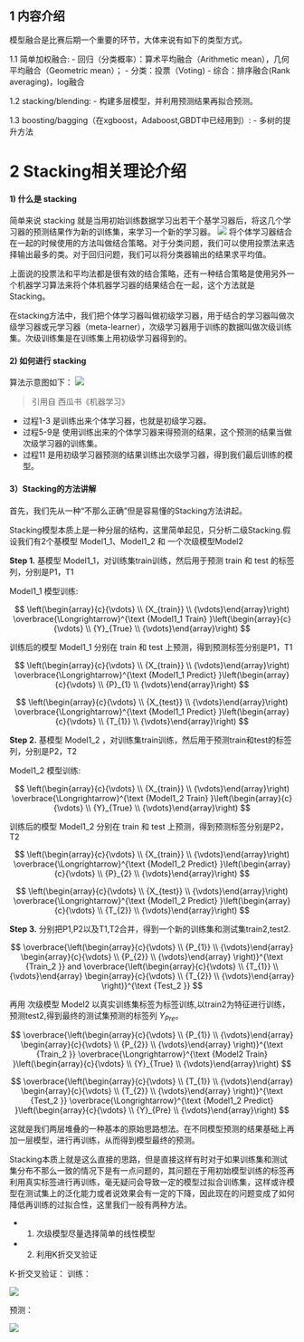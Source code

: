 ## 1  内容介绍

模型融合是比赛后期一个重要的环节，大体来说有如下的类型方式。

1.1  简单加权融合:
    - 回归（分类概率）：算术平均融合（Arithmetic mean），几何平均融合（Geometric mean）；
    - 分类：投票（Voting)
    - 综合：排序融合(Rank averaging)，log融合


1.2  stacking/blending:
    - 构建多层模型，并利用预测结果再拟合预测。


1.3  boosting/bagging（在xgboost，Adaboost,GBDT中已经用到）:
    - 多树的提升方法

# 2 Stacking相关理论介绍
#### 1)  什么是 stacking

简单来说 stacking 就是当用初始训练数据学习出若干个基学习器后，将这几个学习器的预测结果作为新的训练集，来学习一个新的学习器。
![](http://jupter-oss.oss-cn-hangzhou.aliyuncs.com/public/files/image/2326541042/1584448793231_6TygjXwjNb.jpg)
将个体学习器结合在一起的时候使用的方法叫做结合策略。对于分类问题，我们可以使用投票法来选择输出最多的类。对于回归问题，我们可以将分类器输出的结果求平均值。

上面说的投票法和平均法都是很有效的结合策略，还有一种结合策略是使用另外一个机器学习算法来将个体机器学习器的结果结合在一起，这个方法就是Stacking。

在stacking方法中，我们把个体学习器叫做初级学习器，用于结合的学习器叫做次级学习器或元学习器（meta-learner），次级学习器用于训练的数据叫做次级训练集。次级训练集是在训练集上用初级学习器得到的。
#### 2)  如何进行 stacking
算法示意图如下：
![](http://jupter-oss.oss-cn-hangzhou.aliyuncs.com/public/files/image/2326541042/1584448806789_1ElRtHaacw.jpg)

> 引用自 西瓜书《机器学习》
* 过程1-3 是训练出来个体学习器，也就是初级学习器。
* 过程5-9是 使用训练出来的个体学习器来得预测的结果，这个预测的结果当做次级学习器的训练集。
* 过程11 是用初级学习器预测的结果训练出次级学习器，得到我们最后训练的模型。

 #### 3）Stacking的方法讲解

首先，我们先从一种“不那么正确”但是容易懂的Stacking方法讲起。

Stacking模型本质上是一种分层的结构，这里简单起见，只分析二级Stacking.假设我们有2个基模型 Model1_1、Model1_2 和 一个次级模型Model2

**Step 1.** 基模型 Model1_1，对训练集train训练，然后用于预测 train 和 test 的标签列，分别是P1，T1

Model1_1 模型训练:

$$
\left(\begin{array}{c}{\vdots} \\ {X_{train}} \\ {\vdots}\end{array}\right) \overbrace{\Longrightarrow}^{\text {Model1_1 Train} }\left(\begin{array}{c}{\vdots} \\ {Y}_{True} \\ {\vdots}\end{array}\right)
$$

训练后的模型 Model1_1 分别在 train 和 test 上预测，得到预测标签分别是P1，T1

$$
\left(\begin{array}{c}{\vdots} \\ {X_{train}} \\ {\vdots}\end{array}\right) \overbrace{\Longrightarrow}^{\text {Model1_1 Predict} }\left(\begin{array}{c}{\vdots} \\ {P}_{1} \\ {\vdots}\end{array}\right)
$$

$$
\left(\begin{array}{c}{\vdots} \\ {X_{test}} \\ {\vdots}\end{array}\right) \overbrace{\Longrightarrow}^{\text {Model1_1 Predict} }\left(\begin{array}{c}{\vdots} \\ {T_{1}} \\ {\vdots}\end{array}\right)
$$

**Step 2.** 基模型 Model1_2 ，对训练集train训练，然后用于预测train和test的标签列，分别是P2，T2

Model1_2 模型训练:

$$
\left(\begin{array}{c}{\vdots} \\ {X_{train}} \\ {\vdots}\end{array}\right) \overbrace{\Longrightarrow}^{\text {Model1_2 Train} }\left(\begin{array}{c}{\vdots} \\ {Y}_{True} \\ {\vdots}\end{array}\right)
$$

训练后的模型 Model1_2 分别在 train 和 test 上预测，得到预测标签分别是P2，T2

$$
\left(\begin{array}{c}{\vdots} \\ {X_{train}} \\ {\vdots}\end{array}\right) \overbrace{\Longrightarrow}^{\text {Model1_2 Predict} }\left(\begin{array}{c}{\vdots} \\ {P}_{2} \\ {\vdots}\end{array}\right)
$$

$$
\left(\begin{array}{c}{\vdots} \\ {X_{test}} \\ {\vdots}\end{array}\right) \overbrace{\Longrightarrow}^{\text {Model1_2 Predict} }\left(\begin{array}{c}{\vdots} \\ {T_{2}} \\ {\vdots}\end{array}\right)
$$

**Step 3.** 分别把P1,P2以及T1,T2合并，得到一个新的训练集和测试集train2,test2.

$$
\overbrace{\left(\begin{array}{c}{\vdots} \\ {P_{1}} \\ {\vdots}\end{array} \begin{array}{c}{\vdots} \\ {P_{2}} \\ {\vdots}\end{array} \right)}^{\text {Train_2 }}  
and 
\overbrace{\left(\begin{array}{c}{\vdots} \\ {T_{1}} \\ {\vdots}\end{array} \begin{array}{c}{\vdots} \\ {T_{2}} \\ {\vdots}\end{array} \right)}^{\text {Test_2 }}
$$

再用 次级模型 Model2 以真实训练集标签为标签训练,以train2为特征进行训练，预测test2,得到最终的测试集预测的标签列 $Y_{Pre}$。

$$
\overbrace{\left(\begin{array}{c}{\vdots} \\ {P_{1}} \\ {\vdots}\end{array} \begin{array}{c}{\vdots} \\ {P_{2}} \\ {\vdots}\end{array} \right)}^{\text {Train_2 }} \overbrace{\Longrightarrow}^{\text {Model2 Train} }\left(\begin{array}{c}{\vdots} \\ {Y}_{True} \\ {\vdots}\end{array}\right)
$$

$$
\overbrace{\left(\begin{array}{c}{\vdots} \\ {T_{1}} \\ {\vdots}\end{array} \begin{array}{c}{\vdots} \\ {T_{2}} \\ {\vdots}\end{array} \right)}^{\text {Test_2 }} \overbrace{\Longrightarrow}^{\text {Model1_2 Predict} }\left(\begin{array}{c}{\vdots} \\ {Y}_{Pre} \\ {\vdots}\end{array}\right)
$$

这就是我们两层堆叠的一种基本的原始思路想法。在不同模型预测的结果基础上再加一层模型，进行再训练，从而得到模型最终的预测。

Stacking本质上就是这么直接的思路，但是直接这样有时对于如果训练集和测试集分布不那么一致的情况下是有一点问题的，其问题在于用初始模型训练的标签再利用真实标签进行再训练，毫无疑问会导致一定的模型过拟合训练集，这样或许模型在测试集上的泛化能力或者说效果会有一定的下降，因此现在的问题变成了如何降低再训练的过拟合性，这里我们一般有两种方法。
* 1. 次级模型尽量选择简单的线性模型
* 2. 利用K折交叉验证

K-折交叉验证：
训练：

![](http://jupter-oss.oss-cn-hangzhou.aliyuncs.com/public/files/image/2326541042/1584448819632_YvJOXMk02P.jpg)

预测：

![](http://jupter-oss.oss-cn-hangzhou.aliyuncs.com/public/files/image/2326541042/1584448826203_k8KPy9n7D9.jpg)
